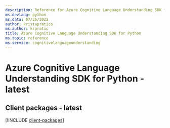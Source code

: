 ```yaml
---
description: Reference for Azure Cognitive Language Understanding SDK for Python
ms.devlang: python
ms.data: 07/26/2022
author: kristapratico
ms.author: krpratic
title: Azure Cognitive Language Understanding SDK for Python
ms.topic: reference
ms.service: cognitivelanguageunderstanding
---
```

# Azure Cognitive Language Understanding SDK for Python - latest

## Client packages - latest
[!INCLUDE [client-packages](cognitive-language-understanding-client-index.md)]